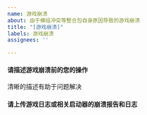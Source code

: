 ```yaml
---
name: 游戏崩溃
about: 由于模组冲突等整合包自身原因导致的游戏崩溃
title: "[游戏崩溃]"
labels: 游戏崩溃
assignees: ''

---
```


#### 请描述游戏崩溃前的您的操作
清晰的描述有助于问题解决

#### 请上传游戏日志或相关启动器的崩溃报告和日志
